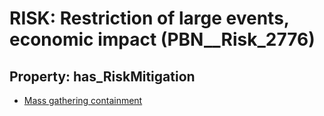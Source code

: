 # RISK: __Restriction of large events, economic impact__ (PBN__Risk_2776)

## Property: has_RiskMitigation

* [Mass gathering containment](PBN__Mitigation_837)

